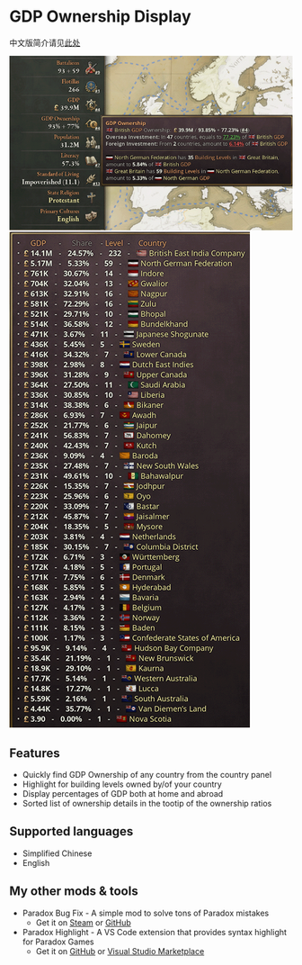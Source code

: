 # GDP Ownership Display

中文版简介请见[此处](README.zh.md)

![Thumbnail](thumbnail.png)
![Thumbnail 2](thumbnail2.png)

## Features

- Quickly find GDP Ownership of any country from the country panel
- Highlight for building levels owned by/of your country
- Display percentages of GDP both at home and abroad
- Sorted list of ownership details in the tootip of the ownership ratios

## Supported languages

- Simplified Chinese
- English

## My other mods & tools

- Paradox Bug Fix - A simple mod to solve tons of Paradox mistakes
  - Get it on [Steam](https://steamcommunity.com/sharedfiles/filedetails/?id=3277665729) or [GitHub](https://github.com/dragon-archer/vic3-mods/tree/main/Paradox%20Bug%20Fix)
- Paradox Highlight - A VS Code extension that provides syntax highlight for Paradox Games
  - Get it on [GitHub](https://github.com/dragon-archer/paradox-highlight) or [Visual Studio Marketplace](https://marketplace.visualstudio.com/items?itemName=dragon-archer.paradox-highlight)
